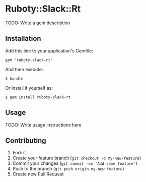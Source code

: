 # Ruboty::Slack::Rt

TODO: Write a gem description

## Installation

Add this line to your application's Gemfile:

    gem 'ruboty-slack-rt'

And then execute:

    $ bundle

Or install it yourself as:

    $ gem install ruboty-slack-rt

## Usage

TODO: Write usage instructions here

## Contributing

1. Fork it
2. Create your feature branch (`git checkout -b my-new-feature`)
3. Commit your changes (`git commit -am 'Add some feature'`)
4. Push to the branch (`git push origin my-new-feature`)
5. Create new Pull Request
